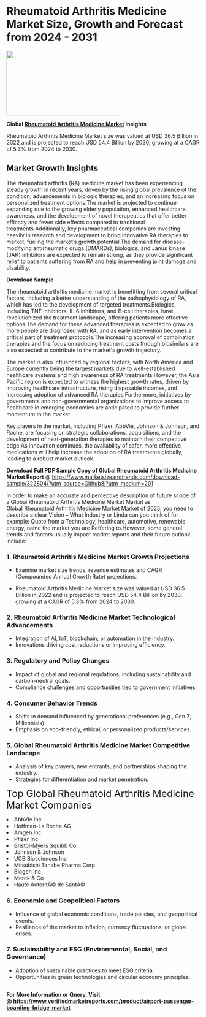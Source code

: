 <H1>Rheumatoid Arthritis Medicine Market Size, Growth and Forecast from 2024 - 2031</H1><img class="aligncenter size-medium wp-image-584254" src="https://thirdeyenews.in/wp-content/uploads/2024/09/Global-Market-Research-300x168.jpeg" alt="" width="300" height="168" /><p><strong>Global&nbsp;<a href="https://www.marketsizeandtrends.com/download-sample/322804/?utm_source=Github8j?utm_medium=201">Rheumatoid Arthritis Medicine Market</a> Insights</strong></p><p>Rheumatoid Arthritis Medicine Market size was valued at USD 36.5 Billion in 2022 and is projected to reach USD 54.4 Billion by 2030, growing at a CAGR of 5.3% from 2024 to 2030.</p><p><h2>Market Growth Insights</h2> <p>The rheumatoid arthritis (RA) medicine market has been experiencing steady growth in recent years, driven by the rising global prevalence of the condition, advancements in biologic therapies, and an increasing focus on personalized treatment options.The market is projected to continue expanding due to the growing elderly population, enhanced healthcare awareness, and the development of novel therapeutics that offer better efficacy and fewer side effects compared to traditional treatments.Additionally, key pharmaceutical companies are investing heavily in research and development to bring innovative RA therapies to market, fueling the market’s growth potential.The demand for disease-modifying antirheumatic drugs (DMARDs), biologics, and Janus kinase (JAK) inhibitors are expected to remain strong, as they provide significant relief to patients suffering from RA and help in preventing joint damage and disability.</p> <p><strong>Download Sample</strong></p> <p>The rheumatoid arthritis medicine market is benefitting from several critical factors, including a better understanding of the pathophysiology of RA, which has led to the development of targeted treatments.Biologics, including TNF inhibitors, IL-6 inhibitors, and B-cell therapies, have revolutionized the treatment landscape, offering patients more effective options.The demand for these advanced therapies is expected to grow as more people are diagnosed with RA, and as early intervention becomes a critical part of treatment protocols.The increasing approval of combination therapies and the focus on reducing treatment costs through biosimilars are also expected to contribute to the market's growth trajectory.</p> <p>The market is also influenced by regional factors, with North America and Europe currently being the largest markets due to well-established healthcare systems and high awareness of RA treatments.However, the Asia Pacific region is expected to witness the highest growth rates, driven by improving healthcare infrastructure, rising disposable incomes, and increasing adoption of advanced RA therapies.Furthermore, initiatives by governments and non-governmental organizations to improve access to healthcare in emerging economies are anticipated to provide further momentum to the market.</p> <p>Key players in the market, including Pfizer, AbbVie, Johnson & Johnson, and Roche, are focusing on strategic collaborations, acquisitions, and the development of next-generation therapies to maintain their competitive edge.As innovation continues, the availability of safer, more effective medications will help increase the adoption of RA treatments globally, leading to a robust market outlook.</p> <p><span class=""><strong>Download Full PDF Sample Copy of Global Rheumatoid Arthritis Medicine Market Report</strong> @ <a href="https://www.marketsizeandtrends.com/download-sample/322804/?utm_source=Github8j?utm_medium=201" target="_blank">https://www.marketsizeandtrends.com/download-sample/322804/?utm_source=Github8j?utm_medium=201</a></span></p><p>In order to make an accurate and perceptive description of future scope of a Global&nbsp;Rheumatoid Arthritis Medicine Market Market as Global&nbsp;Rheumatoid Arthritis Medicine Market Market of 2025, you need to describe a clear Vision &ndash; What Industry or Linda can you think of for example: Quote from a Technology, healthcare, automotive, renewable energy, name the market you are Reffering to.However, some general trends and factors usually impact market reports and their future outlook include:</p><h3>1.&nbsp;<strong>Rheumatoid Arthritis Medicine Market Growth Projections</strong></h3><ul><li>Examine market size trends, revenue estimates and CAGR (Compounded Annual Growth Rate) projections.</li><li><p>Rheumatoid Arthritis Medicine Market size was valued at USD 36.5 Billion in 2022 and is projected to reach USD 54.4 Billion by 2030, growing at a CAGR of 5.3% from 2024 to 2030.</p></li></ul><h3>2.&nbsp;<strong>Rheumatoid Arthritis Medicine Market Technological Advancements</strong></h3><ul><li>Integration of AI, IoT, blockchain, or automation in the industry.</li><li>Innovations driving cost reductions or improving efficiency.</li></ul><h3>3.&nbsp;<strong>Regulatory and Policy Changes</strong></h3><ul><li>Impact of global and regional regulations, including sustainability and carbon-neutral goals.</li><li>Compliance challenges and opportunities tied to government initiatives.</li></ul><h3>4.&nbsp;<strong>Consumer Behavior Trends</strong></h3><ul><li>Shifts in demand influenced by generational preferences (e.g., Gen Z, Millennials).</li><li>Emphasis on eco-friendly, ethical, or personalized products/services.</li></ul><h3>5.&nbsp;<strong>Global Rheumatoid Arthritis Medicine Market Competitive Landscape</strong></h3><ul><li>Analysis of key players, new entrants, and partnerships shaping the industry.</li><li>Strategies for differentiation and market penetration.</li></ul><p data-pm-slice="1 1 []"><span style="color: inherit; font-family: inherit; font-size: 25px;">Top Global Rheumatoid Arthritis Medicine Market Companies</span></p><div class="" data-test-id=""><p><li>AbbVie Inc</li><li> Hoffman-La Roche AG</li><li> Amgen Inc</li><li> Pfizer Inc</li><li> Bristol-Myers Squibb Co</li><li> Johnson & Johnson</li><li> UCB Biosciences Inc</li><li> Mitsubishi Tanabe Pharma Corp</li><li> Biogen Inc</li><li> Merck & Co</li><li> Haute AutoritÃ© de SantÃ©</li></p></div><h3>6.&nbsp;<strong>Economic and Geopolitical Factors</strong></h3><ul><li>Influence of global economic conditions, trade policies, and geopolitical events.</li><li>Resilience of the market to inflation, currency fluctuations, or global crises.</li></ul><h3>7.&nbsp;<strong>Sustainability and ESG (Environmental, Social, and Governance)</strong></h3><ul><li>Adoption of sustainable practices to meet ESG criteria.</li><li>Opportunities in green technologies and circular economy principles.</li></ul><h2><strong style="font-size: 14px;">For More Information or Query, Visit @&nbsp;</strong><a style="background-color: #ffffff; font-size: 14px;" href="https://www.marketsizeandtrends.com/report/rheumatoid-arthritis-medicine-market/" target="_blank">https://www.verifiedmarketreports.com/product/airport-passenger-boarding-bridge-market</a></h2>